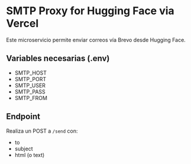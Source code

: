 
# SMTP Proxy for Hugging Face via Vercel

Este microservicio permite enviar correos vía Brevo desde Hugging Face.

## Variables necesarias (.env)
- SMTP_HOST
- SMTP_PORT
- SMTP_USER
- SMTP_PASS
- SMTP_FROM

## Endpoint
Realiza un POST a `/send` con:
- to
- subject
- html (o text)

